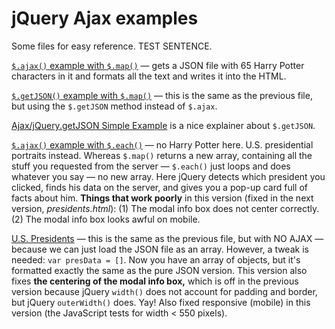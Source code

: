 # jQuery Ajax examples

Some files for easy reference. TEST SENTENCE.

[`$.ajax()` example with `$.map()`](https://macloo.github.io/jquery-ajax-examples/ajax-and-map.html) — gets a JSON file with 65 Harry Potter characters in it and formats all the text and writes it into the HTML.

[`$.getJSON()` example with `$.map()`](https://macloo.github.io/jquery-ajax-examples/getJSON-and-map.html) — this is the same as the previous file, but using the `$.getJSON` method instead of `$.ajax`.

[Ajax/jQuery.getJSON Simple Example](https://www.sitepoint.com/ajaxjquery-getjson-simple-example/) is a nice explainer about `$.getJSON`.

[`$.ajax()` example with `$.each()`](https://macloo.github.io/jquery-ajax-examples/ajax-and-each.html) — no Harry Potter here. U.S. presidential portraits instead. Whereas `$.map()` returns a new array, containing all the stuff you requested from the server — `$.each()` just loops and does whatever you say — no new array. Here jQuery detects which president you clicked, finds his data on the server, and gives you a pop-up card full of facts about him. **Things that work poorly** in this version (fixed in the next version, *presidents.html*): (1) The modal info box does not center correctly. (2) The modal info box looks awful on mobile.

[U.S. Presidents](https://macloo.github.io/jquery-ajax-examples/presidents.html) — this is the same as the previous file, but with NO AJAX — because we can just load the JSON file as an array. However, a tweak is needed: `var presData = []`. Now you have an array of objects, but it's formatted exactly the same as the pure JSON version. This version also fixes **the centering of the modal info box,** which is off in the previous version because jQuery `width()` does not account for padding and border, but jQuery `outerWidth()` does. Yay! Also fixed responsive (mobile) in this version (the JavaScript tests for width < 550 pixels).
